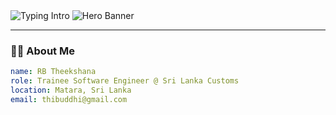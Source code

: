 <!-- Typing Intro -->
<img src="https://readme-typing-svg.demolab.com?font=Fira+Code&weight=600&size=28&pause=1000&center=true&vCenter=true&lines=Hi+👋+I'm+RB+Theekshana;A+Motivated+Software+Engineer;From+Matara,+Sri+Lanka" alt="Typing Intro" />

<!-- Theme-aware Banner -->
<picture>
  <source media="(prefers-color-scheme: dark)" srcset="https://example.com/banner-dark.svg">
  <source media="(prefers-color-scheme: light)" srcset="https://example.com/banner-light.svg">
  <img alt="Hero Banner" src="https://example.com/banner-light.svg">
</picture>

---

### 👨‍💻 About Me
```yaml
name: RB Theekshana
role: Trainee Software Engineer @ Sri Lanka Customs
location: Matara, Sri Lanka
email: thibuddhi@gmail.com
